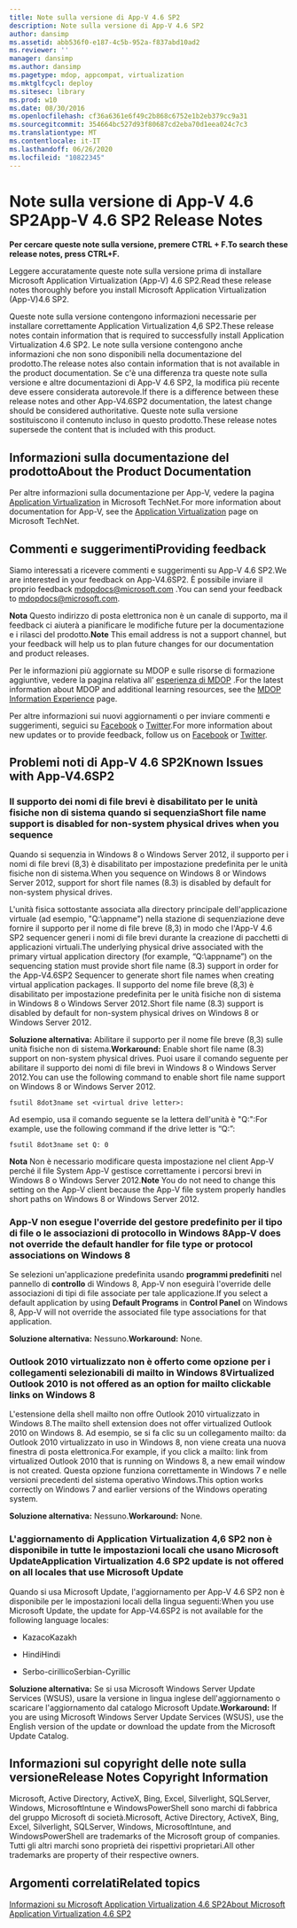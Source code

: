 ```yaml
---
title: Note sulla versione di App-V 4.6 SP2
description: Note sulla versione di App-V 4.6 SP2
author: dansimp
ms.assetid: abb536f0-e187-4c5b-952a-f837abd10ad2
ms.reviewer: ''
manager: dansimp
ms.author: dansimp
ms.pagetype: mdop, appcompat, virtualization
ms.mktglfcycl: deploy
ms.sitesec: library
ms.prod: w10
ms.date: 08/30/2016
ms.openlocfilehash: cf36a6361e6f49c2b868c6752e1b2eb379cc9a31
ms.sourcegitcommit: 354664bc527d93f80687cd2eba70d1eea024c7c3
ms.translationtype: MT
ms.contentlocale: it-IT
ms.lasthandoff: 06/26/2020
ms.locfileid: "10822345"
---
```

# <span data-ttu-id="0a176-103">Note sulla versione di App-V 4.6 SP2</span><span class="sxs-lookup"><span data-stu-id="0a176-103">App-V 4.6 SP2 Release Notes</span></span>


**<span data-ttu-id="0a176-104">Per cercare queste note sulla versione, premere CTRL + F.</span><span class="sxs-lookup"><span data-stu-id="0a176-104">To search these release notes, press CTRL+F.</span></span>**

<span data-ttu-id="0a176-105">Leggere accuratamente queste note sulla versione prima di installare Microsoft Application Virtualization (App-V) 4.6 SP2.</span><span class="sxs-lookup"><span data-stu-id="0a176-105">Read these release notes thoroughly before you install Microsoft Application Virtualization (App-V)4.6 SP2.</span></span>

<span data-ttu-id="0a176-106">Queste note sulla versione contengono informazioni necessarie per installare correttamente Application Virtualization 4,6 SP2.</span><span class="sxs-lookup"><span data-stu-id="0a176-106">These release notes contain information that is required to successfully install Application Virtualization 4.6 SP2.</span></span> <span data-ttu-id="0a176-107">Le note sulla versione contengono anche informazioni che non sono disponibili nella documentazione del prodotto.</span><span class="sxs-lookup"><span data-stu-id="0a176-107">The release notes also contain information that is not available in the product documentation.</span></span> <span data-ttu-id="0a176-108">Se c'è una differenza tra queste note sulla versione e altre documentazioni di App-V 4.6 SP2, la modifica più recente deve essere considerata autorevole.</span><span class="sxs-lookup"><span data-stu-id="0a176-108">If there is a difference between these release notes and other App-V4.6SP2 documentation, the latest change should be considered authoritative.</span></span> <span data-ttu-id="0a176-109">Queste note sulla versione sostituiscono il contenuto incluso in questo prodotto.</span><span class="sxs-lookup"><span data-stu-id="0a176-109">These release notes supersede the content that is included with this product.</span></span>

## <span data-ttu-id="0a176-110">Informazioni sulla documentazione del prodotto</span><span class="sxs-lookup"><span data-stu-id="0a176-110">About the Product Documentation</span></span>


<span data-ttu-id="0a176-111">Per altre informazioni sulla documentazione per App-V, vedere la pagina [Application Virtualization](https://go.microsoft.com/fwlink/?LinkID=232982) in Microsoft TechNet.</span><span class="sxs-lookup"><span data-stu-id="0a176-111">For more information about documentation for App-V, see the [Application Virtualization](https://go.microsoft.com/fwlink/?LinkID=232982) page on Microsoft TechNet.</span></span>

## <span data-ttu-id="0a176-112">Commenti e suggerimenti</span><span class="sxs-lookup"><span data-stu-id="0a176-112">Providing feedback</span></span>


<span data-ttu-id="0a176-113">Siamo interessati a ricevere commenti e suggerimenti su App-V 4.6 SP2.</span><span class="sxs-lookup"><span data-stu-id="0a176-113">We are interested in your feedback on App-V4.6SP2.</span></span> <span data-ttu-id="0a176-114">È possibile inviare il proprio feedback <mdopdocs@microsoft.com> .</span><span class="sxs-lookup"><span data-stu-id="0a176-114">You can send your feedback to <mdopdocs@microsoft.com>.</span></span>

<span data-ttu-id="0a176-115">**Nota**  Questo indirizzo di posta elettronica non è un canale di supporto, ma il feedback ci aiuterà a pianificare le modifiche future per la documentazione e i rilasci del prodotto.</span><span class="sxs-lookup"><span data-stu-id="0a176-115">**Note** This email address is not a support channel, but your feedback will help us to plan future changes for our documentation and product releases.</span></span>

 

<span data-ttu-id="0a176-116">Per le informazioni più aggiornate su MDOP e sulle risorse di formazione aggiuntive, vedere la pagina relativa all' [esperienza di MDOP](https://go.microsoft.com/fwlink/p/?LinkId=236032) .</span><span class="sxs-lookup"><span data-stu-id="0a176-116">For the latest information about MDOP and additional learning resources, see the [MDOP Information Experience](https://go.microsoft.com/fwlink/p/?LinkId=236032) page.</span></span>

<span data-ttu-id="0a176-117">Per altre informazioni sui nuovi aggiornamenti o per inviare commenti e suggerimenti, seguici su [Facebook](https://go.microsoft.com/fwlink/p/?LinkId=242445) o [Twitter](https://go.microsoft.com/fwlink/p/?LinkId=242447).</span><span class="sxs-lookup"><span data-stu-id="0a176-117">For more information about new updates or to provide feedback, follow us on [Facebook](https://go.microsoft.com/fwlink/p/?LinkId=242445) or [Twitter](https://go.microsoft.com/fwlink/p/?LinkId=242447).</span></span>

## <a href="" id="known-issues-with-app-v-4-6-sp2-"></a><span data-ttu-id="0a176-118">Problemi noti di App-V 4.6 SP2</span><span class="sxs-lookup"><span data-stu-id="0a176-118">Known Issues with App-V4.6SP2</span></span>


### <span data-ttu-id="0a176-119">Il supporto dei nomi di file brevi è disabilitato per le unità fisiche non di sistema quando si sequenzia</span><span class="sxs-lookup"><span data-stu-id="0a176-119">Short file name support is disabled for non-system physical drives when you sequence</span></span>

<span data-ttu-id="0a176-120">Quando si sequenzia in Windows 8 o Windows Server 2012, il supporto per i nomi di file brevi (8,3) è disabilitato per impostazione predefinita per le unità fisiche non di sistema.</span><span class="sxs-lookup"><span data-stu-id="0a176-120">When you sequence on Windows 8 or Windows Server 2012, support for short file names (8.3) is disabled by default for non-system physical drives.</span></span>

<span data-ttu-id="0a176-121">L'unità fisica sottostante associata alla directory principale dell'applicazione virtuale (ad esempio, "Q:\\appname") nella stazione di sequenziazione deve fornire il supporto per il nome di file breve (8,3) in modo che l'App-V 4.6 SP2 sequencer generi i nomi di file brevi durante la creazione di pacchetti di applicazioni virtuali.</span><span class="sxs-lookup"><span data-stu-id="0a176-121">The underlying physical drive associated with the primary virtual application directory (for example, “Q:\\appname”) on the sequencing station must provide short file name (8.3) support in order for the App-V4.6SP2 Sequencer to generate short file names when creating virtual application packages.</span></span> <span data-ttu-id="0a176-122">Il supporto del nome file breve (8,3) è disabilitato per impostazione predefinita per le unità fisiche non di sistema in Windows 8 o Windows Server 2012.</span><span class="sxs-lookup"><span data-stu-id="0a176-122">Short file name (8.3) support is disabled by default for non-system physical drives on Windows 8 or Windows Server 2012.</span></span>

<span data-ttu-id="0a176-123">**Soluzione alternativa:** Abilitare il supporto per il nome file breve (8,3) sulle unità fisiche non di sistema.</span><span class="sxs-lookup"><span data-stu-id="0a176-123">**Workaround:** Enable short file name (8.3) support on non-system physical drives.</span></span> <span data-ttu-id="0a176-124">Puoi usare il comando seguente per abilitare il supporto dei nomi di file brevi in Windows 8 o Windows Server 2012.</span><span class="sxs-lookup"><span data-stu-id="0a176-124">You can use the following command to enable short file name support on Windows 8 or Windows Server 2012.</span></span>

``` syntax
fsutil 8dot3name set <virtual drive letter>:
```

<span data-ttu-id="0a176-125">Ad esempio, usa il comando seguente se la lettera dell'unità è "Q:":</span><span class="sxs-lookup"><span data-stu-id="0a176-125">For example, use the following command if the drive letter is “Q:”:</span></span>

``` syntax
fsutil 8dot3name set Q: 0
```

<span data-ttu-id="0a176-126">**Nota**  Non è necessario modificare questa impostazione nel client App-V perché il file System App-V gestisce correttamente i percorsi brevi in Windows 8 o Windows Server 2012.</span><span class="sxs-lookup"><span data-stu-id="0a176-126">**Note** You do not need to change this setting on the App-V client because the App-V file system properly handles short paths on Windows 8 or Windows Server 2012.</span></span>

 

### <a href="" id="-------------app-v-does-not-override-the-default-handler-for-file-type-or-protocol-associations-on-windows-8"></a> <span data-ttu-id="0a176-127">App-V non esegue l'override del gestore predefinito per il tipo di file o le associazioni di protocollo in Windows 8</span><span class="sxs-lookup"><span data-stu-id="0a176-127">App-V does not override the default handler for file type or protocol associations on Windows 8</span></span>

<span data-ttu-id="0a176-128">Se selezioni un'applicazione predefinita usando **programmi predefiniti** nel pannello di **controllo** di Windows 8, App-V non eseguirà l'override delle associazioni di tipi di file associate per tale applicazione.</span><span class="sxs-lookup"><span data-stu-id="0a176-128">If you select a default application by using **Default Programs** in **Control Panel** on Windows 8, App-V will not override the associated file type associations for that application.</span></span>

<span data-ttu-id="0a176-129">**Soluzione alternativa:** Nessuno.</span><span class="sxs-lookup"><span data-stu-id="0a176-129">**Workaround:** None.</span></span>

### <span data-ttu-id="0a176-130">Outlook 2010 virtualizzato non è offerto come opzione per i collegamenti selezionabili di mailto in Windows 8</span><span class="sxs-lookup"><span data-stu-id="0a176-130">Virtualized Outlook 2010 is not offered as an option for mailto clickable links on Windows 8</span></span>

<span data-ttu-id="0a176-131">L'estensione della shell mailto non offre Outlook 2010 virtualizzato in Windows 8.</span><span class="sxs-lookup"><span data-stu-id="0a176-131">The mailto shell extension does not offer virtualized Outlook 2010 on Windows 8.</span></span> <span data-ttu-id="0a176-132">Ad esempio, se si fa clic su un collegamento mailto: da Outlook 2010 virtualizzato in uso in Windows 8, non viene creata una nuova finestra di posta elettronica.</span><span class="sxs-lookup"><span data-stu-id="0a176-132">For example, if you click a mailto: link from virtualized Outlook 2010 that is running on Windows 8, a new email window is not created.</span></span> <span data-ttu-id="0a176-133">Questa opzione funziona correttamente in Windows 7 e nelle versioni precedenti del sistema operativo Windows.</span><span class="sxs-lookup"><span data-stu-id="0a176-133">This option works correctly on Windows 7 and earlier versions of the Windows operating system.</span></span>

<span data-ttu-id="0a176-134">**Soluzione alternativa:** Nessuno.</span><span class="sxs-lookup"><span data-stu-id="0a176-134">**Workaround:** None.</span></span>

### <a href="" id="-------------application-virtualization-4-6-sp2-update-is-not-offered-on-all-locales-that-use-microsoft-update"></a> <span data-ttu-id="0a176-135">L'aggiornamento di Application Virtualization 4,6 SP2 non è disponibile in tutte le impostazioni locali che usano Microsoft Update</span><span class="sxs-lookup"><span data-stu-id="0a176-135">Application Virtualization 4.6 SP2 update is not offered on all locales that use Microsoft Update</span></span>

<span data-ttu-id="0a176-136">Quando si usa Microsoft Update, l'aggiornamento per App-V 4.6 SP2 non è disponibile per le impostazioni locali della lingua seguenti:</span><span class="sxs-lookup"><span data-stu-id="0a176-136">When you use Microsoft Update, the update for App-V4.6SP2 is not available for the following language locales:</span></span>

-   <span data-ttu-id="0a176-137">Kazaco</span><span class="sxs-lookup"><span data-stu-id="0a176-137">Kazakh</span></span>

-   <span data-ttu-id="0a176-138">Hindi</span><span class="sxs-lookup"><span data-stu-id="0a176-138">Hindi</span></span>

-   <span data-ttu-id="0a176-139">Serbo-cirillico</span><span class="sxs-lookup"><span data-stu-id="0a176-139">Serbian-Cyrillic</span></span>

<span data-ttu-id="0a176-140">**Soluzione alternativa:** Se si usa Microsoft Windows Server Update Services (WSUS), usare la versione in lingua inglese dell'aggiornamento o scaricare l'aggiornamento dal catalogo Microsoft Update.</span><span class="sxs-lookup"><span data-stu-id="0a176-140">**Workaround:** If you are using Microsoft Windows Server Update Services (WSUS), use the English version of the update or download the update from the Microsoft Update Catalog.</span></span>

## <span data-ttu-id="0a176-141">Informazioni sul copyright delle note sulla versione</span><span class="sxs-lookup"><span data-stu-id="0a176-141">Release Notes Copyright Information</span></span>


<span data-ttu-id="0a176-142">Microsoft, Active Directory, ActiveX, Bing, Excel, Silverlight, SQLServer, Windows, MicrosoftIntune e WindowsPowerShell sono marchi di fabbrica del gruppo Microsoft di società.</span><span class="sxs-lookup"><span data-stu-id="0a176-142">Microsoft, Active Directory, ActiveX, Bing, Excel, Silverlight, SQLServer, Windows, MicrosoftIntune, and WindowsPowerShell are trademarks of the Microsoft group of companies.</span></span> <span data-ttu-id="0a176-143">Tutti gli altri marchi sono proprietà dei rispettivi proprietari.</span><span class="sxs-lookup"><span data-stu-id="0a176-143">All other trademarks are property of their respective owners.</span></span>



## <span data-ttu-id="0a176-144">Argomenti correlati</span><span class="sxs-lookup"><span data-stu-id="0a176-144">Related topics</span></span>


[<span data-ttu-id="0a176-145">Informazioni su Microsoft Application Virtualization 4.6 SP2</span><span class="sxs-lookup"><span data-stu-id="0a176-145">About Microsoft Application Virtualization 4.6 SP2</span></span>](about-microsoft-application-virtualization-46-sp2.md)

 

 





